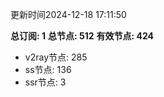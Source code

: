 更新时间2024-12-18 17:11:50

**总订阅: 1**
**总节点: 512**
**有效节点: 424**
- v2ray节点: 285
- ss节点: 136
- ssr节点: 3
